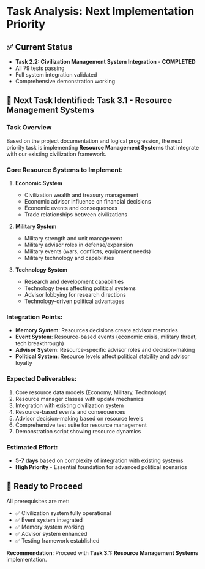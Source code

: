 # Task Analysis: Next Implementation Priority

## ✅ Current Status
- **Task 2.2: Civilization Management System Integration** - **COMPLETED**
- All 79 tests passing
- Full system integration validated
- Comprehensive demonstration working

## 🎯 **Next Task Identified: Task 3.1 - Resource Management Systems**

### Task Overview
Based on the project documentation and logical progression, the next priority task is implementing **Resource Management Systems** that integrate with our existing civilization framework.

### Core Resource Systems to Implement:

1. **Economic System**
   - Civilization wealth and treasury management
   - Economic advisor influence on financial decisions
   - Economic events and consequences
   - Trade relationships between civilizations

2. **Military System**  
   - Military strength and unit management
   - Military advisor roles in defense/expansion
   - Military events (wars, conflicts, equipment needs)
   - Military technology and capabilities

3. **Technology System**
   - Research and development capabilities
   - Technology trees affecting political systems
   - Advisor lobbying for research directions
   - Technology-driven political advantages

### Integration Points:
- **Memory System**: Resources decisions create advisor memories
- **Event System**: Resource-based events (economic crisis, military threat, tech breakthrough)
- **Advisor System**: Resource-specific advisor roles and decision-making
- **Political System**: Resource levels affect political stability and advisor loyalty

### Expected Deliverables:
1. Core resource data models (Economy, Military, Technology)
2. Resource manager classes with update mechanics
3. Integration with existing civilization system
4. Resource-based events and consequences
5. Advisor decision-making based on resource levels
6. Comprehensive test suite for resource management
7. Demonstration script showing resource dynamics

### Estimated Effort:
- **5-7 days** based on complexity of integration with existing systems
- **High Priority** - Essential foundation for advanced political scenarios

## 🚀 Ready to Proceed
All prerequisites are met:
- ✅ Civilization system fully operational
- ✅ Event system integrated
- ✅ Memory system working
- ✅ Advisor system enhanced
- ✅ Testing framework established

**Recommendation**: Proceed with **Task 3.1: Resource Management Systems** implementation.
